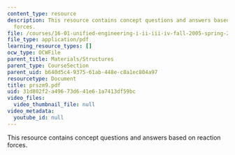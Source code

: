 ```yaml
---
content_type: resource
description: This resource contains concept questions and answers based on reaction
  forces.
file: /courses/16-01-unified-engineering-i-ii-iii-iv-fall-2005-spring-2006/31d802f2a49673d641e61a7413df59bc_prszm9.pdf
file_type: application/pdf
learning_resource_types: []
ocw_type: OCWFile
parent_title: Materials/Structures
parent_type: CourseSection
parent_uid: b640d5c4-9375-61ab-448e-c8a1ec804a97
resourcetype: Document
title: prszm9.pdf
uid: 31d802f2-a496-73d6-41e6-1a7413df59bc
video_files:
  video_thumbnail_file: null
video_metadata:
  youtube_id: null
---
```

This resource contains concept questions and answers based on reaction forces.
